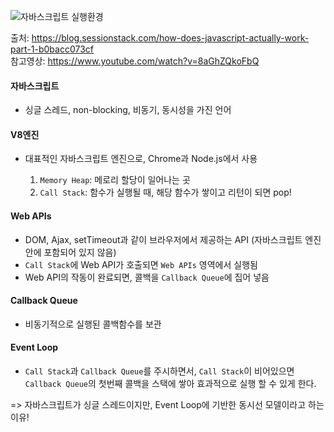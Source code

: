 ![자바스크립트 실행환경](https://miro.medium.com/max/700/1*4lHHyfEhVB0LnQ3HlhSs8g.png)

출처: https://blog.sessionstack.com/how-does-javascript-actually-work-part-1-b0bacc073cf  
참고영상: https://www.youtube.com/watch?v=8aGhZQkoFbQ

#### 자바스크립트

- 싱글 스레드, non-blocking, 비동기, 동시성을 가진 언어

#### V8엔진

- 대표적인 자바스크립트 엔진으로, Chrome과 Node.js에서 사용

  1. `Memory Heap`: 메로리 할당이 일어나는 곳
  2. `Call Stack`: 함수가 실행될 때, 해당 함수가 쌓이고 리턴이 되면 pop!

#### Web APIs

- DOM, Ajax, setTimeout과 같이 브라우저에서 제공하는 API
  (자바스크립트 엔진안에 포함되어 있지 않음)
- `Call Stack`에 Web API가 호출되면 `Web APIs` 영역에서 실행됨
- Web API의 작동이 완료되면, 콜백을 `Callback Queue`에 집어 넣음

#### Callback Queue

- 비동기적으로 실행된 콜백함수를 보관

#### Event Loop

- `Call Stack`과 `Callback Queue`를 주시하면서, `Call Stack`이 비어있으면 `Callback Queue`의 첫번째 콜백을 스택에 쌓아 효과적으로 실행 할 수 있게 한다.

=> 자바스크립트가 싱글 스레드이지만, Event Loop에 기반한 동시선 모델이라고 하는 이유!
